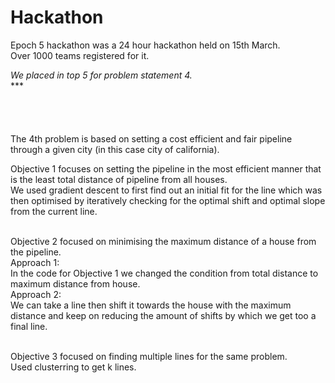 # Hackathon

Epoch 5 hackathon was a 24 hour hackathon held on 15th March. <br>Over 1000 teams registered for it.
<emphasis>

<i>We placed in top 5 for problem statement 4. </i></emphasis>
<br>***<br> <br> <br> <br> <br>
The 4th problem is based on setting a cost efficient and fair pipeline through a given city (in this case city of california).

Objective 1 focuses on setting the pipeline in the most efficient manner that is the least total distance of pipeline from all houses. <br>
We used gradient descent to first find out an initial fit for the line which was then optimised by iteratively checking for the optimal shift and optimal slope from the current line.<br> <br>

Objective 2 focused on minimising the maximum distance of a house from the pipeline.<br>
Approach 1:<br>
In the code for Objective 1 we changed the condition from total distance to maximum distance from house.<br>
Approach 2:<br>
We can take a line then shift it towards the house with the maximum distance and keep on reducing the amount of shifts by which we get too a final line.<br> <br>

Objective 3 focused on finding multiple lines for the same problem.<br>
Used clusterring to get k lines.<br>
